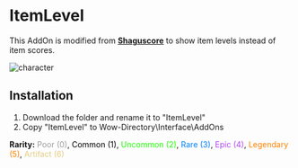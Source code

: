 # ItemLevel

This AddOn is modified from **[Shaguscore](https://github.com/shagu/ShaguScore)** to show item levels instead of item scores.

![character](https://github.com/user-attachments/assets/526b2176-a704-40fc-8aca-244092bb167f)

## Installation

1. Download the folder and rename it to "ItemLevel"
2. Copy "ItemLevel" to Wow-Directory\Interface\AddOns

**Rarity:**
<span style="color: #9d9d9d">Poor (0)</span>,
<span style="color: #000000">Common (1)</span>,
<span style="color: #1eff00">Uncommon (2)</span>,
<span style="color: #0080ff">Rare (3)</span>,
<span style="color: #b048f8">Epic (4)</span>,
<span style="color: #ff8000">Legendary (5)</span>,
<span style="color: #e6cc80">Artifact (6)</span>
